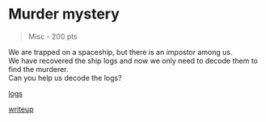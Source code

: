 # Murder mystery
> Misc - 200 pts

We are trapped on a spaceship, but there is an impostor among us.  
We have recovered the ship logs and now we only need to decode them to find the murderer.  
Can you help us decode the logs?

[logs](./logs.txt)

[writeup](./writeup.md)
